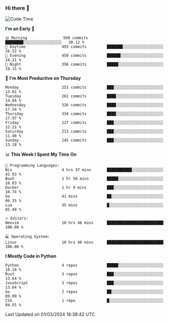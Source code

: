 ### Hi there 👋
<!--START_SECTION:waka-->
![Code Time](http://img.shields.io/badge/Code%20Time-271%20hrs%2016%20mins-blue)

**I'm an Early 🐤** 

```text
🌞 Morning                560 commits         ████████░░░░░░░░░░░░░░░░░   30.12 % 
🌆 Daytime                493 commits         ███████░░░░░░░░░░░░░░░░░░   26.52 % 
🌃 Evening                450 commits         ██████░░░░░░░░░░░░░░░░░░░   24.21 % 
🌙 Night                  356 commits         █████░░░░░░░░░░░░░░░░░░░░   19.15 % 
```
📅 **I'm Most Productive on Thursday** 

```text
Monday                   253 commits         ███░░░░░░░░░░░░░░░░░░░░░░   13.61 % 
Tuesday                  261 commits         ████░░░░░░░░░░░░░░░░░░░░░   14.04 % 
Wednesday                326 commits         ████░░░░░░░░░░░░░░░░░░░░░   17.54 % 
Thursday                 334 commits         ████░░░░░░░░░░░░░░░░░░░░░   17.97 % 
Friday                   227 commits         ███░░░░░░░░░░░░░░░░░░░░░░   12.21 % 
Saturday                 213 commits         ███░░░░░░░░░░░░░░░░░░░░░░   11.46 % 
Sunday                   245 commits         ███░░░░░░░░░░░░░░░░░░░░░░   13.18 % 
```


📊 **This Week I Spent My Time On** 

```text
💬 Programming Languages: 
Nix                      4 hrs 37 mins       ███████████░░░░░░░░░░░░░░   42.93 % 
Bash                     1 hr 56 mins        █████░░░░░░░░░░░░░░░░░░░░   18.03 % 
Docker                   1 hr 9 mins         ███░░░░░░░░░░░░░░░░░░░░░░   10.74 % 
Go                       41 mins             ██░░░░░░░░░░░░░░░░░░░░░░░   06.35 % 
Lua                      35 mins             █░░░░░░░░░░░░░░░░░░░░░░░░   05.49 % 

🔥 Editors: 
Neovim                   10 hrs 46 mins      █████████████████████████   100.00 % 

💻 Operating System: 
Linux                    10 hrs 46 mins      █████████████████████████   100.00 % 
```

**I Mostly Code in Python** 

```text
Python                   4 repos             █████░░░░░░░░░░░░░░░░░░░░   18.18 % 
Rust                     3 repos             ███░░░░░░░░░░░░░░░░░░░░░░   13.64 % 
JavaScript               3 repos             ███░░░░░░░░░░░░░░░░░░░░░░   13.64 % 
Go                       2 repos             ██░░░░░░░░░░░░░░░░░░░░░░░   09.09 % 
CSS                      1 repo              █░░░░░░░░░░░░░░░░░░░░░░░░   04.55 % 
```




 Last Updated on 01/03/2024 18:38:42 UTC
<!--END_SECTION:waka-->

<!--
**YoganshSharma/YoganshSharma** is a ✨ _special_ ✨ repository because its `README.md` (this file) appears on your GitHub profile.

Here are some ideas to get you started:

- 🔭 I’m currently working on ...
- 🌱 I’m currently learning ...
- 👯 I’m looking to collaborate on ...
- 🤔 I’m looking for help with ...
- 💬 Ask me about ...
- 📫 How to reach me: ...
- 😄 Pronouns: ...
- ⚡ Fun fact: ...
-->
